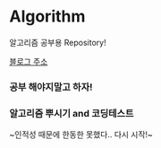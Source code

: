 # Algorithm

알고리즘 공부용 Repository!

[블로그 주소](https://storyofslacker.tistory.com)


### 공부 해야지말고 하자!

### 알고리즘 뿌시기 and 코딩테스트 

~인적성 때문에 한동한 못했다.. 다시 시작!~

